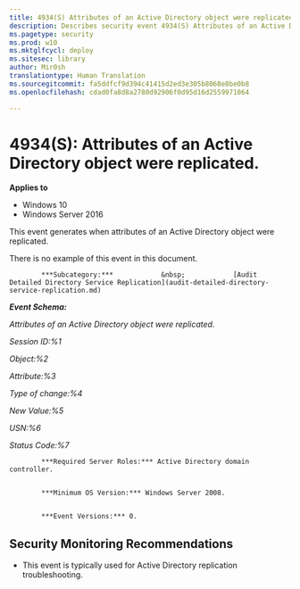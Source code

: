 ```yaml
---
title: 4934(S) Attributes of an Active Directory object were replicated. (Windows 10)
description: Describes security event 4934(S) Attributes of an Active Directory object were replicated.
ms.pagetype: security
ms.prod: w10
ms.mktglfcycl: deploy
ms.sitesec: library
author: Mir0sh
translationtype: Human Translation
ms.sourcegitcommit: fa5ddfcf9d394c41415d2ed3e305b8068e8be0b8
ms.openlocfilehash: cdad0fa8d8a2780d92906f0d95d16d2559971064

---
```


# 4934(S): Attributes of an Active Directory object were replicated.

**Applies to**
-   Windows 10
-   Windows Server 2016


This event generates when attributes of an Active Directory object were replicated.

There is no example of this event in this document.


            ***Subcategory:***            &nbsp;            [Audit Detailed Directory Service Replication](audit-detailed-directory-service-replication.md)
          

***Event Schema:***

*Attributes of an Active Directory object were replicated.*

*Session ID:%1*

*Object:%2*

*Attribute:%3*

*Type of change:%4*

*New Value:%5*

*USN:%6*

*Status Code:%7*


            ***Required Server Roles:*** Active Directory domain controller.


            ***Minimum OS Version:*** Windows Server 2008.


            ***Event Versions:*** 0.

## Security Monitoring Recommendations

-   This event is typically used for Active Directory replication troubleshooting.




<!--HONumber=Jun16_HO4-->


